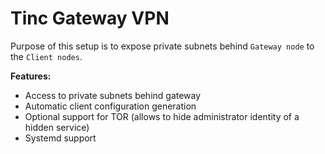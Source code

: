 Tinc Gateway VPN
================

Purpose of this setup is to expose private subnets behind `Gateway node` to the `Client nodes`.

**Features:**
- Access to private subnets behind gateway
- Automatic client configuration generation
- Optional support for TOR (allows to hide administrator identity of a hidden service)
- Systemd support
